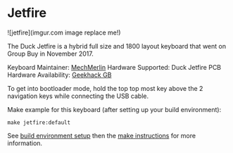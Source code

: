 # Jetfire

![jetfire](imgur.com image replace me!)

The Duck Jetfire is a hybrid full size and 1800 layout keyboard that went on
Group Buy in November 2017.

Keyboard Maintainer: [MechMerlin](https://github.com/mechmerlin)
Hardware Supported: Duck Jetfire PCB
Hardware Availability: [Geekhack GB](https://geekhack.org/index.php?topic=92708.0)

To get into bootloader mode, hold the top top most key above the 2 navigation keys while connecting the USB cable.

Make example for this keyboard (after setting up your build environment):

    make jetfire:default

See [build environment setup](https://docs.qmk.fm/build_environment_setup.html) then the [make instructions](https://docs.qmk.fm/make_instructions.html) for more information.
